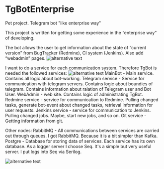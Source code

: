 # TgBotEnterprise
Pet project. Telegram bot "like enterprise way" 

This project is written for getting some experience in the “enterprise way” of developing.

The bot allows the user to get information about the state of “current version” from BugTracker (Redmine), CI system (Jenkins). 
Also add “webadmin” pages.
![alternative text](http://www.plantuml.com/plantuml/proxy?cache=no&src=https://raw.githubusercontent.com/zavpav/TgBotEnterprise/main/UseCase.puml)


I want to do a service for each communication system.
Therefore TgBot is needed the followed services:
![alternative text](http://www.plantuml.com/plantuml/proxy?cache=no&src=https://raw.githubusercontent.com/zavpav/TgBotEnterprise/main/Components.puml)
MainBot - Main service.  Contains all logic about bot-working.
Telegram service - Service for communication with telegram servers. Contains logic about boundies of telegram. Contains information about ralation of Telegram user and Bot User.
WebAdmin - web site. Contains logic of administrating TgBot.
Redmine service - service for communication to Redmine. Pulling changed tasks, generate bot-event about changed tasks, retrieval information for user requests.
Jenkins service - service for communication to Jenkins. Pulling changed jobs. Maybe, start new jobs, and so on.
Git service - Getting information from git.

Other nodes:
RabbitMQ - All communications between services are carried out through queues. I got RabbitMQ. Because it is a bit simpler than Kafka.
Postgre - Database for storing data of services. Each service has its own database.
As a logger server I choose Seq. It's a simple but very useful server. I put logs into Seq via Serilog.


![alternative text](http://www.plantuml.com/plantuml/proxy?cache=no&src=https://raw.githubusercontent.com/zavpav/TgBotEnterprise/main/ProcessingTelegramMessage.puml)

